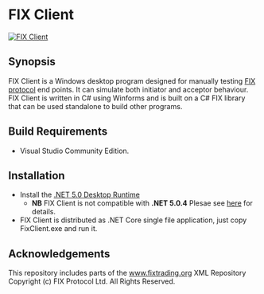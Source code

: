 # FIX Client

[![FIX Client](https://github.com/GaryHughes/FixClient/actions/workflows/dotnet.yml/badge.svg)](https://github.com/GaryHughes/FixClient/actions/workflows/dotnet.yml)

## Synopsis

FIX Client is a Windows desktop program designed for manually testing [FIX protocol](https://www.fixtrading.org/online-specification/) end points. It can simulate both initiator and acceptor behaviour. FIX Client is written in C# using Winforms and is built on a C# FIX library that can be used standalone to build other programs.  

## Build Requirements

* Visual Studio Community Edition.

## Installation

* Install the [.NET 5.0 Desktop Runtime](https://dotnet.microsoft.com/download/dotnet/thank-you/runtime-desktop-5.0.4-windows-x64-installer)
    * **NB** FIX Client is not compatible with **.NET 5.0.4** Plesae see [here](https://github.com/GaryHughes/FixClient/issues/2) for details.  
* FIX Client is distributed as .NET Core single file application, just copy FixClient.exe and run it.

## Acknowledgements

This repository includes parts of the www.fixtrading.org XML Repository Copyright (c) FIX Protocol Ltd. All Rights Reserved.
